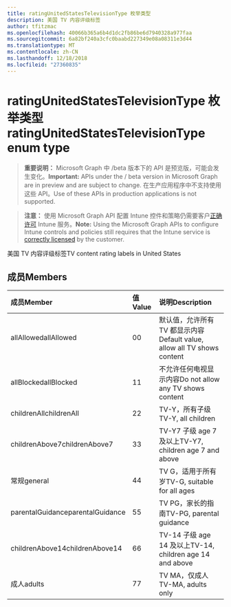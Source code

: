 ```yaml
---
title: ratingUnitedStatesTelevisionType 枚举类型
description: 美国 TV 内容评级标签
author: tfitzmac
ms.openlocfilehash: 40066b365a6b4d1dc2fb86be6d7940328a977faa
ms.sourcegitcommit: 6a82bf240a3cfc0baabd227349e08a08311e3d44
ms.translationtype: MT
ms.contentlocale: zh-CN
ms.lasthandoff: 12/18/2018
ms.locfileid: "27360835"
---
```

# <a name="ratingunitedstatestelevisiontype-enum-type"></a><span data-ttu-id="88f9f-103">ratingUnitedStatesTelevisionType 枚举类型</span><span class="sxs-lookup"><span data-stu-id="88f9f-103">ratingUnitedStatesTelevisionType enum type</span></span>

> <span data-ttu-id="88f9f-104">**重要说明：** Microsoft Graph 中 /beta 版本下的 API 是预览版，可能会发生变化。</span><span class="sxs-lookup"><span data-stu-id="88f9f-104">**Important:** APIs under the / beta version in Microsoft Graph are in preview and are subject to change.</span></span> <span data-ttu-id="88f9f-105">在生产应用程序中不支持使用这些 API。</span><span class="sxs-lookup"><span data-stu-id="88f9f-105">Use of these APIs in production applications is not supported.</span></span>

> <span data-ttu-id="88f9f-106">**注意：** 使用 Microsoft Graph API 配置 Intune 控件和策略仍需要客户[正确许可](https://go.microsoft.com/fwlink/?linkid=839381) Intune 服务。</span><span class="sxs-lookup"><span data-stu-id="88f9f-106">**Note:** Using the Microsoft Graph APIs to configure Intune controls and policies still requires that the Intune service is [correctly licensed](https://go.microsoft.com/fwlink/?linkid=839381) by the customer.</span></span>

<span data-ttu-id="88f9f-107">美国 TV 内容评级标签</span><span class="sxs-lookup"><span data-stu-id="88f9f-107">TV content rating labels in United States</span></span>
## <a name="members"></a><span data-ttu-id="88f9f-108">成员</span><span class="sxs-lookup"><span data-stu-id="88f9f-108">Members</span></span>
|<span data-ttu-id="88f9f-109">成员</span><span class="sxs-lookup"><span data-stu-id="88f9f-109">Member</span></span>|<span data-ttu-id="88f9f-110">值</span><span class="sxs-lookup"><span data-stu-id="88f9f-110">Value</span></span>|<span data-ttu-id="88f9f-111">说明</span><span class="sxs-lookup"><span data-stu-id="88f9f-111">Description</span></span>|
|:---|:---|:---|
|<span data-ttu-id="88f9f-112">allAllowed</span><span class="sxs-lookup"><span data-stu-id="88f9f-112">allAllowed</span></span>|<span data-ttu-id="88f9f-113">0</span><span class="sxs-lookup"><span data-stu-id="88f9f-113">0</span></span>|<span data-ttu-id="88f9f-114">默认值，允许所有 TV 都显示内容</span><span class="sxs-lookup"><span data-stu-id="88f9f-114">Default value, allow all TV shows content</span></span>|
|<span data-ttu-id="88f9f-115">allBlocked</span><span class="sxs-lookup"><span data-stu-id="88f9f-115">allBlocked</span></span>|<span data-ttu-id="88f9f-116">1</span><span class="sxs-lookup"><span data-stu-id="88f9f-116">1</span></span>|<span data-ttu-id="88f9f-117">不允许任何电视显示内容</span><span class="sxs-lookup"><span data-stu-id="88f9f-117">Do not allow any TV shows content</span></span>|
|<span data-ttu-id="88f9f-118">childrenAll</span><span class="sxs-lookup"><span data-stu-id="88f9f-118">childrenAll</span></span>|<span data-ttu-id="88f9f-119">2</span><span class="sxs-lookup"><span data-stu-id="88f9f-119">2</span></span>|<span data-ttu-id="88f9f-120">TV-Y，所有子级</span><span class="sxs-lookup"><span data-stu-id="88f9f-120">TV-Y, all children</span></span>|
|<span data-ttu-id="88f9f-121">childrenAbove7</span><span class="sxs-lookup"><span data-stu-id="88f9f-121">childrenAbove7</span></span>|<span data-ttu-id="88f9f-122">3</span><span class="sxs-lookup"><span data-stu-id="88f9f-122">3</span></span>|<span data-ttu-id="88f9f-123">TV-Y7 子级 age 7 及以上</span><span class="sxs-lookup"><span data-stu-id="88f9f-123">TV-Y7, children age 7 and above</span></span>|
|<span data-ttu-id="88f9f-124">常规</span><span class="sxs-lookup"><span data-stu-id="88f9f-124">general</span></span>|<span data-ttu-id="88f9f-125">4</span><span class="sxs-lookup"><span data-stu-id="88f9f-125">4</span></span>|<span data-ttu-id="88f9f-126">TV G，适用于所有岁</span><span class="sxs-lookup"><span data-stu-id="88f9f-126">TV-G, suitable for all ages</span></span>|
|<span data-ttu-id="88f9f-127">parentalGuidance</span><span class="sxs-lookup"><span data-stu-id="88f9f-127">parentalGuidance</span></span>|<span data-ttu-id="88f9f-128">5</span><span class="sxs-lookup"><span data-stu-id="88f9f-128">5</span></span>|<span data-ttu-id="88f9f-129">TV PG，家长的指南</span><span class="sxs-lookup"><span data-stu-id="88f9f-129">TV-PG, parental guidance</span></span>|
|<span data-ttu-id="88f9f-130">childrenAbove14</span><span class="sxs-lookup"><span data-stu-id="88f9f-130">childrenAbove14</span></span>|<span data-ttu-id="88f9f-131">6</span><span class="sxs-lookup"><span data-stu-id="88f9f-131">6</span></span>|<span data-ttu-id="88f9f-132">TV-14 子级 age 14 及以上</span><span class="sxs-lookup"><span data-stu-id="88f9f-132">TV-14, children age 14 and above</span></span>|
|<span data-ttu-id="88f9f-133">成人</span><span class="sxs-lookup"><span data-stu-id="88f9f-133">adults</span></span>|<span data-ttu-id="88f9f-134">7</span><span class="sxs-lookup"><span data-stu-id="88f9f-134">7</span></span>|<span data-ttu-id="88f9f-135">TV MA，仅成人</span><span class="sxs-lookup"><span data-stu-id="88f9f-135">TV-MA, adults only</span></span>|





